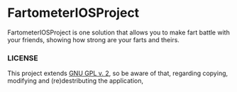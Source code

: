 # FartometerIOSProject
FartometerIOSProject is one solution that allows you to make fart battle with your friends, showing how strong are your farts and theirs.

### LICENSE
This project extends [GNU GPL v. 2](https://www.gnu.org/licenses/old-licenses/gpl-2.0.en.html), so be aware of that, regarding copying, modifying and (re)destributing the application, 

